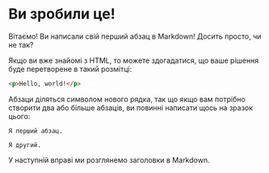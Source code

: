 # Ви зробили це!

Вітаємо! Ви написали свій перший абзац в Markdown! Досить просто, чи не так?

Якщо ви вже знайомі з HTML, то можете здогадатися, що ваше рішення буде перетворене в такий розмітці:

```html
<p>Hello, world!</p>
```

Абзаци діляться символом нового рядка, так що якщо вам потрібно створити два або більше абзаців, ви повинні написати щось на зразок цього:

```
Я перший абзац.

Я другий.
```

У наступній вправі ми розглянемо заголовки в Markdown.
